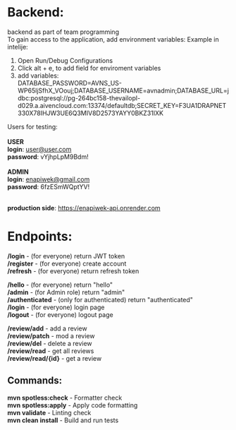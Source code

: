 # Backend:
backend as part of team programming<br>
To gain access to the application, add environment variables:
Example in intelije: 
1. Open Run/Debug Configurations
2. Click alt + e, to add field for enviroment variables
3. add variables:<br> DATABASE_PASSWORD=AVNS_US-WP65ljSfhX_VOouj;DATABASE_USERNAME=avnadmin;DATABASE_URL=jdbc:postgresql://pg-264bc158-thevailopl-d029.a.aivencloud.com:13374/defaultdb;SECRET_KEY=F3UA1DRAPNET330X78IHJW3UE6Q3MIV8D2573YAYY0BKZ31IXK

Users for testing:<br><br>
**USER**<br>
**login**: user@user.com <br>
**password**: vYjhpLpM9Bdm! <br><br>
**ADMIN**<br>
**login**: enapiwek@gmail.com <br>
**password**: 6fzESmWQptYV! <br><br>


**production side**: https://enapiwek-api.onrender.com

# Endpoints:

**/login** - (for everyone) return JWT token <br>
**/register** - (for everyone) create account <br>
**/refresh** - (for everyone) return refresh token <br>


**/hello** - (for everyone) return "hello" <br>
**/admin** - (for Admin role) return "admin" <br>
**/authenticated** - (only for authenticated) return "authenticated"<br>
**/login** - (for everyone) login page <br>
**/logout** - (for everyone) logout page <br>


**/review/add** - add a review <br>
**/review/patch** - mod a review <br>
**/review/del** - delete a review <br>
**/review/read** - get all reviews <br>
**/review/read/{id}** - get a review <br>


## Commands:
**mvn spotless:check** - Formatter check <br>
**mvn spotless:apply** - Apply code formatting<br>
**mvn validate** - Linting check <br>
**mvn clean install** - Build and run tests <br>